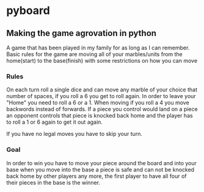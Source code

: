 # pyboard
## Making the game agrovation in python
A game that has been played in my family for as long as I can remember.
Basic rules for the game are moving all of your marbles/units from the home(start) to the base(finish) with some restrictions on how you can move

### Rules
On each turn roll a single dice and can move any marble of your choice that number of spaces, if you roll a 6 you get to roll again.  In order to leave your "Home" you need to roll a 6 or a 1.  When moving if you roll a 4 you move backwords instead of forwards.  If a piece you control would land on a piece an opponent controls that piece is knocked back home and the player has to roll a 1 or 6 again to get it out again. 

If you have no legal moves you have to skip your turn.

### Goal
In order to win you have to move your piece around the board and into your base when you move into the base a piece is safe and can not be knocked back home by other players any more, the first player to have all four of their pieces in the base is the winner.  
